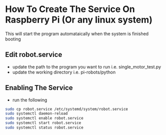 
# How To Create The Service On Raspberry Pi (Or any linux system)
This will start the program automataically when the system is finished booting

## Edit robot.service

* update the path to the program you want to run i.e. single_motor_test.py
* update the working directory i.e. pi-robots/python

## Enabling The Service
* run the following

```bash
sudo cp robot.service /etc/systemd/system/robot.service
sudo systemctl daemon-reload
sudo systemctl enable robot.service
sudo systemctl start robot.service
sudo systemctl status robot.service
```


